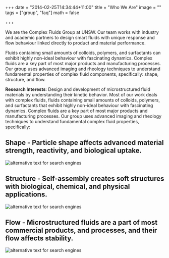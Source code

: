 +++
date = "2014-02-25T14:34:44+11:00"
title = "Who We Are"
image = ""
tags = ["group", "faq"]
math = false

+++

We are the Complex Fluids Group at UNSW. Our team works with industry and academic partners 
to design smart fluids with unique response and flow behaviour linked directly to product and material performance. 

Fluids containing small amounts of colloids, polymers, and surfactants can exhibit highly non-ideal behaviour with fascinating dynamics. 
Complex fluids are a key part of most major products and manufacturing processes. Our group uses advanced imaging and rheology techniques 
to understand fundamental properties of complex fluid components, specifically: shape, structure, and flow.

__Research Interests__: Design and development of microstructured fluid materials by understanding their kinetic behavior. Most of our work deals with complex fluids, fluids containing small amounts of colloids, polymers, and surfactants that exhibit highly non-ideal behaviour with fascinating dynamics. Complex fluids are a key part of most major products and manufacturing processes. Our group uses advanced imaging and rheology techniques to understand fundamental complex fluid properties, specifically:

## Shape - Particle shape affects advanced material strength, reactivity, and biological uptake. 
![alternative text for search engines](/img/shape.png)

## Structure - Self-assembly creates soft structures with biological, chemical, and physical applications.
![alternative text for search engines](/img/structure.png)

## Flow - Microstructured fluids are a part of most commercial products, and processes, and their flow affects stability.
![alternative text for search engines](/img/flow.png)
